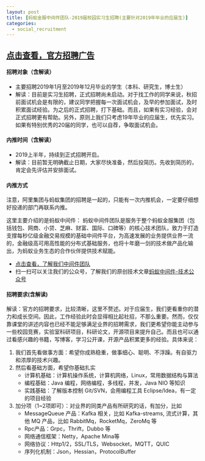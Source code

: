 ```yaml
---
layout: post
title: [蚂蚁金服中间件团队-2019届校园实习生招聘(主要针对2019年毕业的应届生)]
categories:
  - social_recruitment
---
```


## [点击查看，官方招聘广告](https://mp.weixin.qq.com/s/POVcddU0EwIwdxFrOMVKGA)

#### 招聘对象（含解读）
* 主要招聘2019年1月至2019年12月毕业的学生（本科、研究生，博士生）
* 解读：目前是实习生招聘，正式招聘尚未启动。对于找工作的同学来说，秋招前面试机会是有限的，建议同学把握每一次面试机会，及早的参加面试，及时积累面试经验。为之后的正式招聘，打下基础。而且，如果有实习经验，会对正式招聘更有帮助。另外，原则上我们只考虑19年毕业的应届生，优先实习。如果有特别优秀的20届的同学，也可以自荐，争取面试机会。

#### 内推时间（含解读）
* 2019上半年，持续到正式招聘开启。
* 解读：目前暂无明确截止日期，大家尽快准备，然后投简历。先收到简历的，肯定会先评估并安排面试。

#### 内推方式
注意，阿里集团与蚂蚁集团的招聘是一起的，只能有一次内推机会，一定要仔细想好投递的部门再联系内推。

这里主要介绍的是蚂蚁中间件：
蚂蚁中间件团队是服务于整个蚂蚁金服集团（包括钱包、网商、小贷、芝麻、财富、国际、口碑等）的核心技术团队，致力于打造支撑每秒亿级金融交易规模的基础中间件平台，为高速发展的业务提供业界一流的，金融级高可用高性能的分布式基础服务，也将十年磨一剑的技术做产品化输出，为蚂蚁业务生态的合作伙伴提供技术赋能。

* [点击查看，了解我们中间件团队](https://mp.weixin.qq.com/s?__biz=MzUzMzU5Mjc1Nw==&mid=2247483718&idx=2&sn=25f44f4ea05cbedd535df18006cdd6c7&chksm=faa0ee9ccdd7678ab0bab339fbaacb7ffe529c9b04f7a64beac6bb2e1c4c9bd2e9015a2342d3&scene=38#wechat_redirect)
* 扫一扫可以关注我们的公众号，了解我们的原创技术文章[蚂蚁中间件-技术公众号](../../assets/pic/20180301214124.png)

#### 招聘要求(含解读)
解读：官方的招聘要求，比较清晰，这里不赘述。对于应届生，我们更看重你的潜力和成长空间。因此，工作经验此时会显得相比起社招，不那么重要。然而，仅仅靠课堂的讲述内容也已经不能足够满足业界的招聘需求，我们更希望你能主动参与一些校园竞赛，实验室科研项目，科研论文，开源项目来提升自己。而且也可以通过看感兴趣的书籍，写博客，学习公开课，开源产品积累更多的经验。具体来说：

1. 我们首先看做事方面：希望你成熟稳重，做事细心、聪明、不浮躁。有自驱力和浓厚的技术兴趣。
2. 然后看基础方面，希望你基础扎实
   * 计算机基础：计算机操作系统，计算机网络，Linux，常用数据结构与算法
   * 编程基础：Java 编程，网络编程，多线程，并发，Java NIO 等知识
   * 实践基础：了解版本控制 Git/SVN，会用编程工具 Eclipse/Idea，有一定的项目经验
3. 加分项（1~2项即可）：对业界的同类产品有所研究的话，有加分，比如
   * MessageQueue 产品：Kafka 相关，比如 Kafka-streams, 流式计算，其他 MQ 产品，比如 RabbitMq，RocketMq，ZeroMq 等
   * Rpc产品：Grpc，Thrift，Dubbo 等
   * 网络通信框架：Netty，Apache Mina等
   * 网络协议：Http1/2，SSL/TLS，Websocket，MQTT，QUIC
   * 序列化机制：Json，Hessian，ProtocolBuffer


